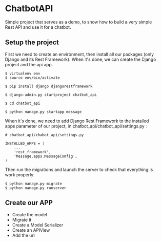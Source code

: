 # ChatbotAPI
Simple project that serves as a demo, to show how to build a very simple Rest API and use it for a chatbot.

## Setup the project

First we need to create an environment, then install all our packages (only Django and its Rest Framework). 
When it's done, we can create the Django project and the api app.
```
$ virtualenv env
$ source env/bin/activate

$ pip install django djangorestframework

$ django-admin.py startproject chatbot_api

$ cd chatbot_api

$ python manage.py startapp message
```
When it's done, we need to add Django Rest Framework to the installed apps parameter of our project, in chatbot_api/chatbot_api/settings.py :

```
# chatbot_api/chabot_api/settings.py

INSTALLED_APPS = (
    ...
    'rest_framework',
    'Message.apps.MessageConfig',
)
```

Then run the migrations and launch the server to check that everything is work properly:

```
$ python manage.py migrate
$ python manage.py runserver
```

## Create our APP

- Create the model
- Migrate it
- Create a Model Serializer
- Create an APIView
- Add the url

